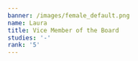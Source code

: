 ```yaml
---
banner: /images/female_default.png
name: Laura
title: Vice Member of the Board
studies: '-'
rank: '5'
---
```


